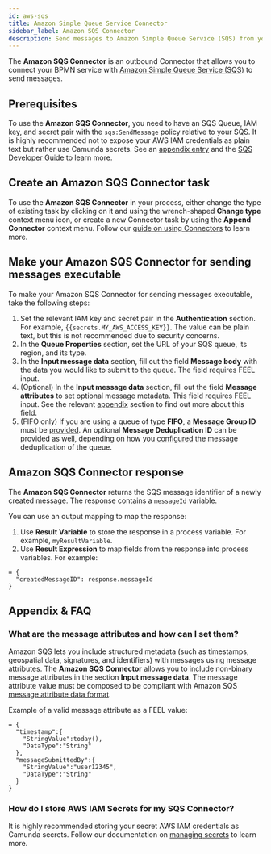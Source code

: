```yaml
---
id: aws-sqs
title: Amazon Simple Queue Service Connector
sidebar_label: Amazon SQS Connector
description: Send messages to Amazon Simple Queue Service (SQS) from your BPMN process.
---
```


The **Amazon SQS Connector** is an outbound Connector that allows you to connect your BPMN service with [Amazon Simple Queue Service (SQS)](https://aws.amazon.com/sqs/) to send messages.

## Prerequisites

To use the **Amazon SQS Connector**, you need to have an SQS Queue, IAM key, and secret pair with the `sqs:SendMessage` policy relative to your SQS.
It is highly recommended not to expose your AWS IAM credentials as plain text but rather use Camunda secrets. See an [appendix entry](#how-do-i-store-aws-iam-secrets-for-my-sqs-connector) and the [SQS Developer Guide](https://docs.aws.amazon.com/AWSSimpleQueueService/latest/SQSDeveloperGuide/sqs-basic-examples-of-iam-policies.html) to learn more.

## Create an Amazon SQS Connector task

To use the **Amazon SQS Connector** in your process, either change the type of existing task by clicking on it and using the wrench-shaped **Change type** context menu icon, or create a new Connector task by using the **Append Connector** context menu. Follow our [guide on using Connectors](/components/connectors/use-connectors/index.md) to learn more.

## Make your Amazon SQS Connector for sending messages executable

To make your Amazon SQS Connector for sending messages executable, take the following steps:

1. Set the relevant IAM key and secret pair in the **Authentication** section. For example, `{{secrets.MY_AWS_ACCESS_KEY}}`. The value can be plain text, but this is not recommended due to security concerns.
2. In the **Queue Properties** section, set the URL of your SQS queue, its region, and its type.
3. In the **Input message data** section, fill out the field **Message body** with the data you would like to submit to the queue. The field requires FEEL input.
4. (Optional) In the **Input message data** section, fill out the field **Message attributes** to set optional message metadata. This field requires FEEL input. See the relevant [appendix](#what-are-the-message-attributes-and-how-can-i-set-them) section to find out more about this field.
5. (FIFO only) If you are using a queue of type **FIFO**, a **Message Group ID** must be [provided](https://docs.aws.amazon.com/AWSSimpleQueueService/latest/SQSDeveloperGuide/using-messagegroupid-property.html). An optional **Message Deduplication ID** can be provided as well, depending on how you [configured](https://docs.aws.amazon.com/AWSSimpleQueueService/latest/SQSDeveloperGuide/using-messagededuplicationid-property.html) the message deduplication of the queue.

## Amazon SQS Connector response

The **Amazon SQS Connector** returns the SQS message identifier of a newly created message.
The response contains a `messageId` variable.

You can use an output mapping to map the response:

1. Use **Result Variable** to store the response in a process variable. For example, `myResultVariable`.
2. Use **Result Expression** to map fields from the response into process variables. For example:

```
= {
  "createdMessageID": response.messageId
}
```

## Appendix & FAQ

### What are the message attributes and how can I set them?

Amazon SQS lets you include structured metadata (such as timestamps, geospatial data, signatures, and identifiers) with messages using message attributes.
The **Amazon SQS Connector** allows you to include non-binary message attributes in the section **Input message data**. The message attribute value must be composed to be compliant with Amazon SQS [message attribute data format](https://docs.aws.amazon.com/AWSSimpleQueueService/latest/SQSDeveloperGuide/sqs-message-metadata.html#sqs-message-attributes).

Example of a valid message attribute as a FEEL value:

```
= {
  "timestamp":{
    "StringValue":today(),
    "DataType":"String"
  },
  "messageSubmittedBy":{
    "StringValue":"user12345",
    "DataType":"String"
  }
}
```

### How do I store AWS IAM Secrets for my SQS Connector?

It is highly recommended storing your secret AWS IAM credentials as Camunda secrets. Follow our documentation on [managing secrets](/components/console/manage-clusters/manage-secrets.md) to learn more.
